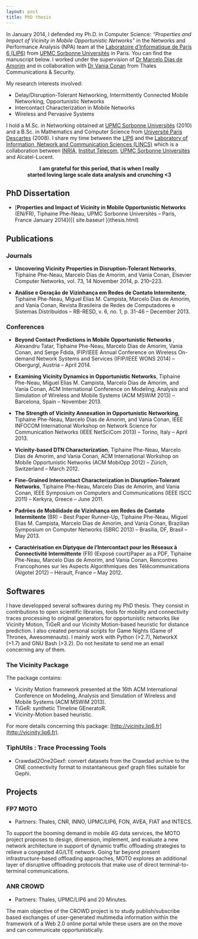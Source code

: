 ```yaml
---
layout: post
title: PhD thesis
---
```


In January 2014, I defended my Ph.D. in Computer Science: *“Properties and Impact of Vicinity in Mobile Opportunistic Networks”* in the Networks and Performance Analysis (NPA) team at the [Laboratoire d’Informatique de Paris 6 (LIP6)](http://www.lip6.fr) from [UPMC Sorbonne Universités](http://www.upmc.fr/) in Paris. You can find the manuscript below. I worked under the supervision of [Dr Marcelo Dias de Amorim](https://www-npa.lip6.fr/~amorim/) and in collaboration with [Dr Vania Conan](https://fr.linkedin.com/in/vaniaconan) from Thales Communications & Security.

My research interests involved:

+ Delay/Disruption-Tolerant Networking, Intermittently Connected Mobile Networking, Opportunistic Networks
+ Intercontact Characterization in Mobile Networks
+ Wireless and Pervasive Systems

I hold a M.Sc. in Networking obtained at [UPMC Sorbonne Universités](http://www.upmc.fr/) (2010) and a B.Sc. in Mathematics and Computer Science from [Université Paris Descartes](http://www.univ-paris5.fr/) (2008). I share my time between the [LIP6](http://www.lip6.fr) and the [Laboratory of Information, Network and Communication Sciences (LINCS)](http://www.lincs.fr/) which is a collaboration between [INRIA](http://www.inria.fr/), [Institut Telecom](http://www.institut-telecom.fr/), [UPMC Sorbonne Universités](http://www.upmc.fr/) and Alcatel-Lucent.


<center><b>I am grateful for this period, that is when I really <br>started loving large scale data analysis and crunching <3 </b></center>

## PhD Dissertation

-	[**Properties and Impact of Vicinity in Mobile Opportunistic Networks** (EN/FR),
	Tiphaine Phe-Neau,
	UPMC Sorbonne Universités – Paris, France
	January 2014]({{ site.baseurl }}thesis.html)

## Publications

### Journals

-	**Uncovering Vicinity Properties in Disruption-Tolerant Networks**,
	Tiphaine Phe-Neau, Marcelo Dias de Amorim, and Vania Conan,
	Elsevier Computer Networks, vol. 73, 14 November 2014, p. 210–223.


-	**Análise e Geração de Vizinhança em Redes de Contato Intermitente**,
	Tiphaine Phe-Neau, Miguel Elias M. Campista, Marcelo Dias de Amorim, and Vania Conan,
	Revista Brasileira de Redes de Computadores e Sistemas Distribuídos – RB-RESD, v. 6, no. 1, p. 31-46 – December 2013.

### Conferences

-	**Beyond Contact Predictions in Mobile Opportunistic Networks** ,
	Alexandru Tatar, Tiphaine Phe-Neau, Marcelo Dias de Amorim, Vania Conan, and Serge Fdida,
	IFIP/IEEE Annual Conference on Wireless On-demand Network Systems and Services (IFIP/IEEE WONS 2014) – Obergurgl, Austria – April 2014.
	
-	**Examining Vicinity Dynamics in Opportunistic Networks**,
	Tiphaine Phe-Neau, Miguel Elias M. Campista, Marcelo Dias de Amorim, and Vania Conan,
	ACM International Conference on Modeling, Analysis and Simulation of Wireless and Mobile Systems (ACM MSWiM 2013) – Barcelona, Spain – November 2013.
	
-	**The Strength of Vicinity Annexation in Opportunistic Networking**,
	Tiphaine Phe-Neau, Marcelo Dias de Amorim, and Vania Conan,
	IEEE INFOCOM International Workshop on Network Science for Communication Networks (IEEE NetSciCom 2013) – Torino, Italy – April 2013.
	
-	**Vicinity-based DTN Characterization**,
	Tiphaine Phe-Neau, Marcelo Dias de Amorim, and Vania Conan,
	ACM International Workshop on Mobile Opportunistic Networks (ACM MobiOpp 2012) – Zürich, Switzerland – March 2012.
	
-	**Fine-Grained Intercontact Characterization in Disruption-Tolerant Networks**,
	Tiphaine Phe-Neau, Marcelo Dias de Amorim, and Vania Conan,
	IEEE Symposium on Computers and Communications (IEEE ISCC 2011) – Kerkyra, Greece – June 2011.
	
-	**Padrões de Mobilidade de Vizinhança em Redes de Contato Intermitente** (BR) – Best Paper Runner-Up,
	Tiphaine Phe-Neau, Miguel Elias M. Campista, Marcelo Dias de Amorim, and Vania Conan,
	Brazilian Symposium on Computer Networks (SBRC 2013) – Brasília, DF, Brasil – May 2013.
	
-	**Caractérisation en Diptyque de l’Intercontact pour les Réseaux à Connectivité Intermittente** (FR) (Exposé court)Paper as a PDF,
	Tiphaine Phe-Neau, Marcelo Dias de Amorim, and Vania Conan,
	Rencontres Francophones sur les Aspects Algorithmiques des Télécommunications (Algotel 2012) – Hérault, France – May 2012.

## Softwares

I have developped several softwares during my PhD thesis. They consist in contributions to open scientific libraries, tools for mobility and connectivity traces processing to original generators for opportunistic networks like Vicinity Motion, TiGeR and our Vicinity Motion-based heuristic for distance prediction. I also created personal scripts for Game Nights (Game of Thrones, Awesomenauts). I mainly work with Python (>2.7), NetworkX (>1.7) and GNU Bash (>3.2). Do not hesitate to send me an email concerning any of them.

### The Vicinity Package

The package contains:

- Vicinity Motion framework presented at the 16th ACM International Conference on Modeling, Analysis and Simulation of Wireless and Mobile Systems (ACM MSWiM 2013).
- TiGeR: synthetic TImeline GEneratoR.
- Vicinity-Motion based heuristic.

For more details concerning this package: [http://vicinity.lip6.fr](http://vicinity.lip6.fr).


### TiphUtils : Trace Processing Tools

- Crawdad2One2Gexf: convert datasets from the Crawdad archive to the ONE connectivity format to instantaneous gexf graph files suitable for Gephi.

## Projects

### FP7 MOTO
- Partners: Thales, CNR, INNO, UPMC/LIP6, FON, AVEA, FIAT and INTECS.

To support the booming demand in mobile 4G data services, the MOTO project proposes to design, dimension, implement, and evaluate a new network architecture in support of dynamic traffic offloading strategies to relieve a congested 4G/LTE network. Going far beyond present infrastructure-based offloading approaches, MOTO explores an additional layer of disruptive offloading protocols that make use of direct terminal-to-terminal communications.

### ANR CROWD

- Partners: Thales, UPMC/LIP6 and 20 Minutes.

The main objective of the CROWD project is to study publish/subscribe based exchanges of user-generated multimedia information within the framework of a Web 2.0 online portal while these users are on the move and can communicate opportunistically.